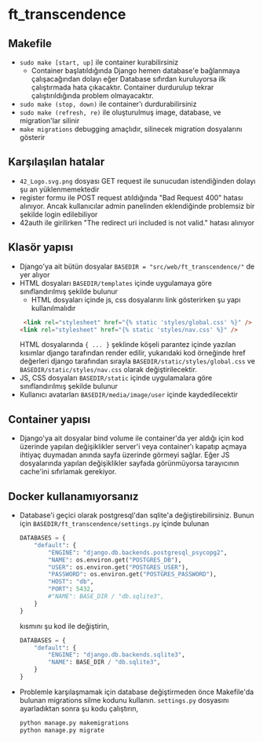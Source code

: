 # ft_transcendence

## Makefile
- `sudo make [start, up]` ile container kurabilirsiniz
    - Container başlatıldığında Django hemen database'e bağlanmaya çalışacağından dolayı eğer Database sıfırdan kuruluyorsa ilk çalıştırmada hata çıkacaktır. Container durdurulup tekrar çalıştırıldığında problem olmayacaktır.
- `sudo make (stop, down)` ile container'ı durdurabilirsiniz
- `sudo make (refresh, re)` ile oluşturulmuş image, database, ve migration'lar silinir
- `make migrations` debugging amaçlıdır,  silinecek migration dosyalarını gösterir

## Karşılaşılan hatalar
- `42_Logo.svg.png` dosyası GET request ile sunucudan istendiğinden dolayı şu an yüklenmemektedir
- register formu ile POST request atıldığında "Bad Request 400" hatası alınıyor. Ancak kullanıcılar admin panelinden eklendiğinde problemsiz bir şekilde login edilebiliyor
- 42auth ile girilirken "The redirect uri included is not valid." hatası alınıyor

## Klasör yapısı
- Django'ya ait bütün dosyalar `BASEDIR = "src/web/ft_transcendence/"` de yer alıyor
- HTML dosyaları `BASEDIR/templates` içinde uygulamaya göre sınıflandırılmış şekilde bulunur
	- HTML dosyaları içinde js, css dosyalarını link gösterirken şu yapı kullanılmalıdır
	```html
	 <link rel="stylesheet" href="{% static 'styles/global.css' %}" />
    <link rel="stylesheet" href="{% static 'styles/nav.css' %}" />
	```
	HTML dosyalarında `{ ... }`  şeklinde köşeli parantez içinde yazılan kısımlar django tarafından render edilir, yukarıdaki kod örneğinde href değerleri django tarafından sırayla
	`BASEDIR/static/styles/global.css` ve
	`BASEDIR/static/styles/nav.css`
	olarak değiştirilecektir.
- JS, CSS dosyaları `BASEDIR/static` içinde uygulamalara göre sınıflandırılmış şekilde bulunur
- Kullanıcı avatarları `BASEDIR/media/image/user` içinde kaydedilecektir


## Container yapısı
- Django'ya ait dosyalar bind volume ile container'da yer aldığı için kod üzerinde yapılan değişiklikler server'i veya container'ı kapatıp açmaya ihtiyaç duymadan anında sayfa üzerinde görmeyi sağlar. Eğer JS dosyalarında yapılan değişiklikler sayfada görünmüyorsa tarayıcının cache'ini sıfırlamak gerekiyor.

## Docker kullanamıyorsanız
- Database'i geçici olarak postgresql'dan sqlite'a değiştirebilirsiniz. Bunun için `BASEDIR/ft_transcendence/settings.py` içinde bulunan
    ```python
    DATABASES = {
        "default": {
            "ENGINE": "django.db.backends.postgresql_psycopg2",
            "NAME": os.environ.get("POSTGRES_DB"),
            "USER": os.environ.get("POSTGRES_USER"),
            "PASSWORD": os.environ.get("POSTGRES_PASSWORD"),
            "HOST": "db",
            "PORT": 5432,
            #"NAME": BASE_DIR / "db.sqlite3",
        }
    }
    ```
    kısmını şu kod ile değiştirin,
    ```python
    DATABASES = {
        "default": {
            "ENGINE": "django.db.backends.sqlite3",
            "NAME": BASE_DIR / "db.sqlite3",
        }
    }
    ```
- Problemle karşılaşmamak için database değiştirmeden önce Makefile'da bulunan migrations silme kodunu kullanın. `settings.py` dosyasını ayarladıktan sonra şu kodu çalıştırın,
    ```python
    python manage.py makemigrations
    python manage.py migrate
    ```
